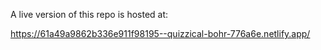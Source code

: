 A live version of this repo is hosted at:

https://61a49a9862b336e911f98195--quizzical-bohr-776a6e.netlify.app/
